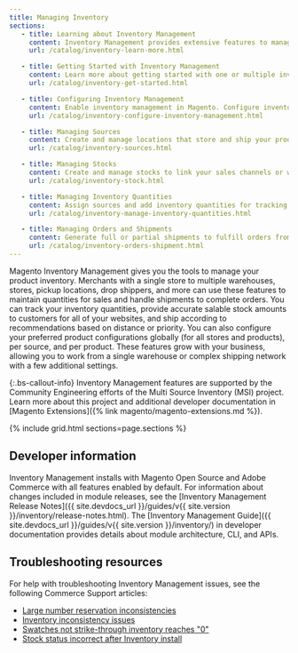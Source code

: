 ```yaml
---
title: Managing Inventory
sections:
   - title: Learning about Inventory Management
     content: Inventory Management provides extensive features to manage product quantities, source locations, configurations, and shipments. Learn more about Single and Multi Source support, workflows, terms, and getting started.
     url: /catalog/inventory-learn-more.html

   - title: Getting Started with Inventory Management
     content: Learn more about getting started with one or multiple inventory and shipping locations, expanding your stores, and more.
     url: /catalog/inventory-get-started.html

   - title: Configuring Inventory Management
     content: Enable inventory management in Magento. Configure inventory settings at the global to product level for stocks, sources, and products. These settings include thresholds, backorders, and more.
     url: /catalog/inventory-configure-inventory-management.html

   - title: Managing Sources
     content: Create and manage locations that store and ship your products. Single Source merchants use the Default Source for all product inventory while Multi Source merchants use additional custom sources.
     url: /catalog/inventory-sources.html

   - title: Managing Stocks
     content: Create and manage stocks to link your sales channels or websites to sources. Stocks provide an aggregated salable quantity of products. Single Source merchants use the Default Stock while Multi Source merchants use additional custom stocks.
     url: /catalog/inventory-stock.html

   - title: Managing Inventory Quantities
     content: Assign sources and add inventory quantities for tracking and selling products across locations. Update amounts per product, through bulk actions, or import and export features.
     url: /catalog/inventory-manage-inventory-quantities.html

   - title: Managing Orders and Shipments
     content: Generate full or partial shipments to fulfill orders from one or more sources, return stock to sources when issuing credit memos, and manage unshipped orders.
     url: /catalog/inventory-orders-shipment.html
---
```


Magento Inventory Management gives you the tools to manage your product inventory. Merchants with a single store to multiple warehouses, stores, pickup locations, drop shippers, and more can use these features to maintain quantities for sales and handle shipments to complete orders. You can track your inventory quantities, provide accurate salable stock amounts to customers for all of your websites, and ship according to recommendations based on distance or priority. You can also configure your preferred product configurations globally (for all stores and products), per source, and per product. These features grow with your business, allowing you to work from a single warehouse or complex shipping network with a few additional settings.

{:.bs-callout-info}
Inventory Management features are supported by the Community Engineering efforts of the Multi Source Inventory (MSI) project. Learn more about this project and additional developer documentation in [Magento Extensions]({% link magento/magento-extensions.md %}).

{% include grid.html sections=page.sections %}

## Developer information

Inventory Management installs with Magento Open Source and Adobe Commerce with all features enabled by default. For information about changes included in module releases, see the [Inventory Management Release Notes]({{ site.devdocs_url }}/guides/v{{ site.version }}/inventory/release-notes.html). The [Inventory Management Guide]({{ site.devdocs_url }}/guides/v{{ site.version }}/inventory/) in developer documentation provides details about module architecture, CLI, and APIs.

## Troubleshooting resources

For help with troubleshooting Inventory Management issues, see the following Commerce Support articles:

- [Large number reservation inconsistencies](https://support.magento.com/hc/en-us/articles/360051515272)
- [Inventory inconsistency issues](https://support.magento.com/hc/en-us/articles/360055276532)
- [Swatches not strike-through inventory reaches "0"](https://support.magento.com/hc/en-us/articles/360057039552)
- [Stock status incorrect after Inventory install](https://support.magento.com/hc/en-us/articles/360032440152)
